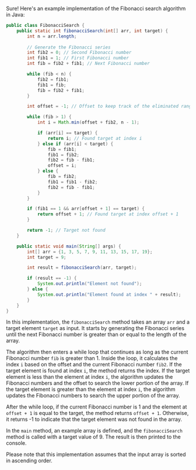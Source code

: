 Sure! Here's an example implementation of the Fibonacci search algorithm in Java:

```java
public class FibonacciSearch {
    public static int fibonacciSearch(int[] arr, int target) {
        int n = arr.length;
        
        // Generate the Fibonacci series
        int fib2 = 0; // Second Fibonacci number
        int fib1 = 1; // First Fibonacci number
        int fib = fib2 + fib1; // Next Fibonacci number

        while (fib < n) {
            fib2 = fib1;
            fib1 = fib;
            fib = fib2 + fib1;
        }

        int offset = -1; // Offset to keep track of the eliminated range

        while (fib > 1) {
            int i = Math.min(offset + fib2, n - 1);

            if (arr[i] == target) {
                return i; // Found target at index i
            } else if (arr[i] < target) {
                fib = fib1;
                fib1 = fib2;
                fib2 = fib - fib1;
                offset = i;
            } else {
                fib = fib2;
                fib1 = fib1 - fib2;
                fib2 = fib - fib1;
            }
        }

        if (fib1 == 1 && arr[offset + 1] == target) {
            return offset + 1; // Found target at index offset + 1
        }

        return -1; // Target not found
    }

    public static void main(String[] args) {
        int[] arr = {1, 3, 5, 7, 9, 11, 13, 15, 17, 19};
        int target = 9;

        int result = fibonacciSearch(arr, target);

        if (result == -1) {
            System.out.println("Element not found");
        } else {
            System.out.println("Element found at index " + result);
        }
    }
}
```

In this implementation, the `fibonacciSearch` method takes an array `arr` and a target element `target` as input. It starts by generating the Fibonacci series until the next Fibonacci number is greater than or equal to the length of the array.

The algorithm then enters a while loop that continues as long as the current Fibonacci number `fib` is greater than 1. Inside the loop, it calculates the index `i` based on the offset and the current Fibonacci number `fib2`. If the target element is found at index `i`, the method returns the index. If the target element is less than the element at index `i`, the algorithm updates the Fibonacci numbers and the offset to search the lower portion of the array. If the target element is greater than the element at index `i`, the algorithm updates the Fibonacci numbers to search the upper portion of the array.

After the while loop, if the current Fibonacci number is 1 and the element at `offset + 1` is equal to the target, the method returns `offset + 1`. Otherwise, it returns -1 to indicate that the target element was not found in the array.

In the `main` method, an example array is defined, and the `fibonacciSearch` method is called with a target value of 9. The result is then printed to the console.

Please note that this implementation assumes that the input array is sorted in ascending order.
